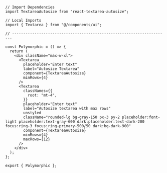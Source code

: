 ﻿```tsx
// Import Dependencies
import TextareaAutosize from "react-textarea-autosize";

// Local Imports
import { Textarea } from "@/components/ui";

// ----------------------------------------------------------------------

const Polymorphic = () => {
  return (
    <div className="max-w-xl">
      <Textarea
        placeholder="Enter text"
        label="Autosize Textarea"
        component={TextareaAutosize}
        minRows={4}
      />
      <Textarea
        classNames={{
          root: "mt-4",
        }}
        placeholder="Enter text"
        label="Autosize textarea with max rows"
        unstyled
        className="rounded-lg bg-gray-150 px-3 py-2 placeholder:font-light placeholder:text-gray-600 dark:placeholder:text-dark-200 focus:ring-3 focus:ring-primary-500/50 dark:bg-dark-900"
        component={TextareaAutosize}
        minRows={4}
        maxRows={12}
      />
    </div>
  );
};

export { Polymorphic };

```
